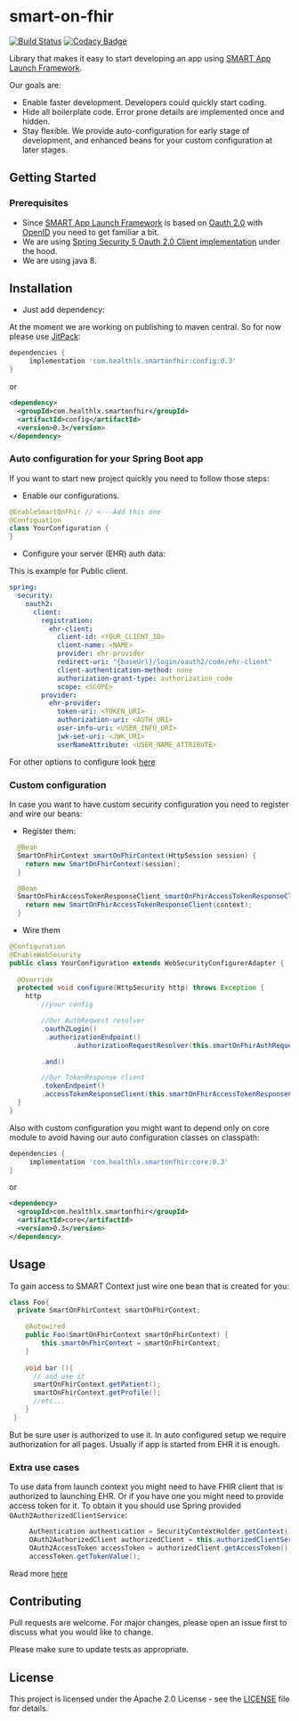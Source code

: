 # smart-on-fhir
[![Build Status](https://travis-ci.org/HealthLX/smart-on-fhir.svg?branch=master)](https://travis-ci.org/HealthLX/smart-on-fhir)
[![Codacy Badge](https://api.codacy.com/project/badge/Grade/ab47d1c1d0714b62a59533a42d649819)](https://www.codacy.com/manual/dhasilin/smart-on-fhir?utm_source=github.com&amp;utm_medium=referral&amp;utm_content=HealthLX/smart-on-fhir&amp;utm_campaign=Badge_Grade)

Library that makes it easy to start developing an app using [SMART App Launch Framework](http://www.hl7.org/fhir/smart-app-launch/).

Our goals are:

*   Enable faster development. Developers could quickly start coding.
*   Hide all boilerplate code. Error prone details are implemented once and hidden.
*   Stay flexible. We provide auto-configuration for early stage of development, and enhanced beans for your custom configuration at later stages.

## Getting Started

### Prerequisites
*   Since [SMART App Launch Framework](http://www.hl7.org/fhir/smart-app-launch/) is based on [Oauth 2.0](https://tools.ietf.org/html/rfc6749#section-4.1) with [OpenID](https://openid.net/specs/openid-connect-core-1_0.html#CodeFlowAuth) you need to get familiar a bit.
*   We are using [Spring Security 5 Oauth 2.0 Client  implementation](https://docs.spring.io/spring-security/site/docs/current/reference/htmlsingle/#oauth2login) under the hood.
*   We are using java 8.

## Installation
*   Just add dependency:

At the moment we are working on publishing to maven central. So for now please use [JitPack](https://www.jitpack.io):

```groovy
dependencies {
     implementation 'com.healthlx.smartonfhir:config:0.3'
}
```
or

```xml
<dependency>
  <groupId>com.healthlx.smartonfhir</groupId>
  <artifactId>config</artifactId>
  <version>0.3</version>
</dependency>
```

### Auto configuration for your Spring Boot app
If you want to start new project quickly you need to follow those steps:
*   Enable our configurations.
```java
@EnableSmartOnFhir // <---Add this one
@Configuation
class YourConfiguration {
}
```
*   Configure your server (EHR) auth data:

This is example for Public client.
```yaml
spring:
  security:
    oauth2:
      client:
        registration:
          ehr-client:
            client-id: <YOUR_CLIENT_ID>
            client-name: <NAME>
            provider: ehr-provider
            redirect-uri: "{baseUrl}/login/oauth2/code/ehr-client"
            client-authentication-method: none
            authorization-grant-type: authorization_code
            scope: <SCOPE>
        provider:
          ehr-provider:
            token-uri: <TOKEN_URI>
            authorization-uri: <AUTH_URI>
            user-info-uri: <USER_INFO_URI>
            jwk-set-uri: <JWK_URI>
            userNameAttribute: <USER_NAME_ATTRIBUTE>
```
For other options to configure look [here](https://docs.spring.io/spring-security/site/docs/current/reference/htmlsingle/#oauth2login-boot-property-mappings)

### Custom configuration
In case you want to have custom security configuration you need to register and wire our beans:
*   Register them:
```java
  @Bean
  SmartOnFhirContext smartOnFhirContext(HttpSession session) {
    return new SmartOnFhirContext(session);
  }

  @Bean
  SmartOnFhirAccessTokenResponseClient smartOnFhirAccessTokenResponseClient(SmartOnFhirContext context) {
    return new SmartOnFhirAccessTokenResponseClient(context);
  }
``` 
*   Wire them
```java
@Configuration
@EnableWebSecurity
public class YourConfiguration extends WebSecurityConfigurerAdapter {
  
  @Override
  protected void configure(HttpSecurity http) throws Exception {
    http
        //your config

        //Our AuthRequest resolver
        .oauth2Login()
         .authorizationEndpoint()
                .authorizationRequestResolver(this.smartOnFhirAuthRequestResolver)

        .and()

        //Our TokenResponse client
        .tokenEndpoint()
        .accessTokenResponseClient(this.smartOnFhirAccessTokenResponseClient);
  }
}
```

Also with custom configuration you might want to depend only on core module to avoid having our auto configuration classes on classpath:
```groovy
dependencies {
     implementation 'com.healthlx.smartonfhir:core:0.3'
}
```
or

```xml
<dependency>
  <groupId>com.healthlx.smartonfhir</groupId>
  <artifactId>core</artifactId>
  <version>0.3</version>
</dependency>
```

## Usage
To gain access to SMART Context just wire one bean that is created for you:
```java
class Foo{
  private SmartOnFhirContext smartOnFhirContext;

    @Autowired
    public Foo(SmartOnFhirContext smartOnFhirContext) {
        this.smartOnFhirContext = smartOnFhirContext;
    }
    
    void bar (){
      // and use it
      smartOnFhirContext.getPatient();
      smartOnFhirContext.getProfile();
      //etc...
    }
 }
```
But be sure user is authorized to use it. In auto configured setup we require authorization for all pages. Usually if app is started from EHR it is enough.

### Extra use cases
To use data from launch context you might need to have FHIR client that is authorized to launching EHR. Or if you have one you might need to provide access token for it. To obtain it you should use Spring provided ```OAuth2AuthorizedClientService```:
```java
     Authentication authentication = SecurityContextHolder.getContext().getAuthentication();
     OAuth2AuthorizedClient authorizedClient = this.authorizedClientService.loadAuthorizedClient("ehr-client",authentication.getName());
     OAuth2AccessToken accessToken = authorizedClient.getAccessToken();
     accessToken.getTokenValue();
```
Read more [here](https://docs.spring.io/spring-security/site/docs/current/reference/htmlsingle/#oauth2Client-authorized-repo-service)

## Contributing
Pull requests are welcome. For major changes, please open an issue first to discuss what you would like to change.

Please make sure to update tests as appropriate.

## License
This project is licensed under the Apache 2.0 License - see the [LICENSE](LICENSE) file for details.
